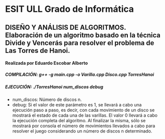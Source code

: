 # ESIT ULL Grado de Informática
## DISEÑO Y ANÁLISIS DE ALGORITMOS. Elaboración de un algoritmo basado en la técnica Divide y Vencerás para resolver el problema de Las Torres de Hanoi.
#### Realizada por Eduardo Escobar Alberto

##### **COMPILACIÓN: g++ -g main.cpp -o Varilla.cpp Disco.cpp TorresHanoi**
##### **EJECUCIÓN: ./TorresHanoi num_discos debug**
* num_discos: Número de discos n.
* debug: Si el valor de este parámetro es 1, se llevará a cabo una ejecución paso a paso, es decir, con cada movimiento de un disco se mostrará el estado de cada una de las varillas. El valor 0 llevará a cabo la ejecución completa del algoritmo. Al finalizar la misma, sólo se mostrará por consola el número de movimientos llevados a cabo para resolver el juego considerando un número de discos n determinado.
